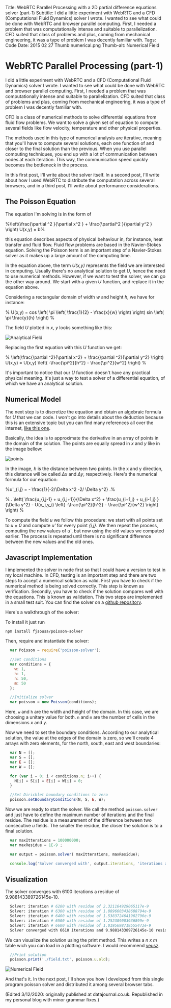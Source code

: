 Title: WebRTC Parallel Processing with a 2D partial difference equations solver (part-1)
Subtitle: I did a little experiment with WebRTC and a CFD (Computational Fluid Dynamics) solver I wrote. I wanted to see what could be done with WebRTC and browser parallel computing. First, I needed a problem that was computationally intense and suitable to parallelization. CFD suited that class of problems and plus, coming from mechanical engineering, it was a type of problem I was decently familiar with.
Tags: Code
Date: 2015 02 27
Thumb:numerical.png
Thumb-alt: Numerical Field

# WebRTC Parallel Processing (part-1)

I did a little experiment with WebRTC and a CFD (Computational Fluid Dynamics) solver I wrote.
I wanted to see what could be done with WebRTC and browser parallel computing. First, I needed a problem that was
computationally intense and suitable to parallelization. CFD suited that class of problems and plus, coming from
mechanical engineering, it was a type of problem I was decently familiar with.

CFD is a class of numerical methods to solve differential equations from fluid flow problems. We want to solve
a given set of equation to compute several fields like flow velocity, temperature and other physical properties.

The methods used in this type of numerical analysis are iterative, meaning that you'll have to compute several solutions, each one
function of and closer to the final solution than the previous. When you use parallel computing techniques, you end up with a
lot of communication between nodes at each iteration. This way, the communication speed quickly becomes the bottleneck in the process.

In this first post, I'll write about the solver itself.  In a second post, I'll write about how I used WebRTC to distribute
the computation across several browsers, and in a third post, I'll write about performance considerations.

## The Poisson Equation

The equation I'm solving is in the form of

<p class="mathjax">
%\left(\frac{\partial ^2 }{\partial x^2 } + \frac{\partial^2 }{\partial y^2 } \right) U(x,y) = b%
</p>

this equation describes aspects of physical behaviour in, for instance, heat transfer and fluid flow. Fluid flow problems
are based in the Navier-Stokes equation. Solving the Poisson term is an important step of a Navier-Stokes solver as it
 makes up a large amount of the computing time.

In the equation above, the term *U(x,y)* represents the field we are interested in computing. Usually there's no
analytical solution to get *U*, hence the need to use numerical methods. However,
if we want to test the solver, we can go the other way around.
We start with a given *U* function,  and replace it in the equation above.

Considering a rectangular domain of width *w* and height *h*,
we have for instance:

<p class="mathjax">
% U(x,y) = cos \left( \pi \left( \frac{1}{2} - \frac{x}{w} \right) \right) sin \left( \pi \frac{y}{h} \right) %
</p>

The field *U* plotted in *x*, *y* looks something like this:

![Analytical Field](/assets/img/webrtc-part-1/analitical.png "Analytical Field")

Replacing the first equation with this *U* function we get:

<p class="mathjax">
% \left(\frac{\partial ^2}{\partial x^2} + \frac{\partial ^2}{\partial y^2} \right) U(x,y) = U(x,y) \left( -\frac{\pi^2}{h^2} - \frac{\pi^2}{w^2}  \right) %
</p>

It's important to notice that our *U* function doesn't have any practical physical meaning.
It's just a way to test a solver of a differential equation, of which we have an analytical solution.


## Numerical Model

The next step is to discretize the equation
and obtain an algebraic formula for *U* that we can code.
I won't go into details about the deduction because this is an extensive topic but you can
find many references all over the internet, [like this one](http://www.ece.utah.edu/~ece6340/LECTURES/Feb1/Nagel%202012%20-%20Solving%20the%20Generalized%20Poisson%20Equation%20using%20FDM.pdf).

Basically, the idea is to approximate the derivative in an array of points in the domain of the solution. The points are equally spread
in *x* and *y* like in the image bellow:

![points](/assets/img/webrtc-part-1/domain.png "Points")

In the image, *h* is the distance between two points. In the x and y direction, this distance will be called *Δx* and *Δy*, respectively.
Here's the numerical formula for our equation:

<p class="mathjax">
%u'_{i,j} = - \frac{1}{-2/\Delta x^2 -2/ \Delta y^2} .%
</p>

<p class="mathjax">
% . \left( \frac{u_{i,j-1} + u_{i,j+1}}{\Delta x^2} + \frac{u_{i+1,j} + u_{i-1,j} } {\Delta y^2} - U(x_j,y_i) \left( -\frac{\pi^2}{h^2} - \frac{\pi^2}{w^2}  \right) \right) %
</p>

To compute the field *u* we follow this procedure: we start with all points set to *u = 0* and compute *u'* for every point *{i,j}*.
We then repeat the process, computing the new values of *u'*, but now using the old values we computed earlier.
The process is repeated until there is no significant difference between the new values and the old ones.

## Javascript Implementation

I implemented the solver in node first so that I could have a version to test in my local machine.
In CFD, testing is an important step and there are two steps to accept a numerical solution as valid.
First you have to check if the numerical method is being solved correctly. This step is known as verification.
Secondly, you have to check if the solution compares well with the
equations. This is known as validation. This two steps are implemented in a small test suit. You can find the solver
on a [github repository](//github.com/fjsousa/poisson-solver).

Here's a walkthrough of the solver:

To install it just run


```
npm install fjsousa/poisson-solver
```

Then, require and instantiate the solver:

```Javascript
  var Poisson = require('poisson-solver');

  //Set conditions
  var conditions = {
    w: 1,
    h: 1,
    n: 50,
    m: 50
  };

  //Initialize solver
  var poisson = new Poisson(conditions);
```

Here, `w` and `h` are the width and height of the domain. In this case, we are choosing a unitary value for both. `n` and `m` are
the number of cells in the dimensions *x* and *y*.

Now we need to set the boundary conditions. According to our analytical solution, the value at the edges of the domain is zero,
so we'll create 4 arrays with zero elements, for the north, south, east and west boundaries:

```Javascript
  var N = [];
  var S = [];
  var E = [];
  var W = [];

  for (var i = 0; i < conditions.n; i++) {
    N[i] = S[i] = E[i] = W[i] = 0;
  }

  //Set Dirichlet boundary conditions to zero
  poisson.setBoundaryConditions(N, S, E, W);

```

Now we are ready to start the solver. We call the method `poisson.solver` and just have to define the maximum number of iterations and the final
residue. The residue is a measurement of the difference between two consecutive *u* fields. The smaller the residue,
the closer the solution is to a final solution.

```Javascript
  var maxItterations = 100000000;
  var maxResidue = 1E-9 ;

  var output = poisson.solver( maxItterations, maxResidue);

  console.log('Solver converged with', output.iterations, 'iterations and', output.residue, 'residue.');
```

## Visualization

The solver converges with 6100 iterations a residue of 9.988143389726145e-10.

```bash
  Solver: iteration # 6200 with residue of 2.321164929065117e-9
  Solver: iteration # 6300 with residue of 1.8896603438688794e-9
  Solver: iteration # 6400 with residue of 1.5383724641902796e-9
  Solver: iteration # 6500 with residue of 1.252389003936899e-9
  Solver: iteration # 6600 with residue of 1.0195698719555473e-9
  Solver converged with 6610 iterations and 9.988143389726145e-10 residue.
```

We can visualize the solution using the print method. This writes a *n x m* table wich you can load in a plotting software.
I would recommend [veusz](https://veusz.github.io/).

```Javascript
  //Print solution
  poisson.print('./field.txt', poisson.u.old);
```

![Numerical Field](/assets/img/webrtc-part-1/numerical.png "Numerical")

And that's it. In the next post, I'll show you how I developed from this single program poisson solver and distributed it among several browser tabs.

(Edited 3/12/2020: originally published at datajournal.co.uk. Republished in my personal blog with minor grammar fixes.)
